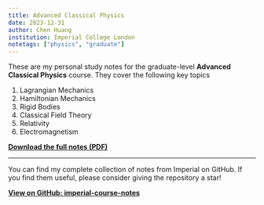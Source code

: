 ```yaml
---
title: Advanced Classical Physics
date: 2023-12-31
author: Chen Huang
institution: Imperial College London
notetags: ["physics", "graduate"]
---
```


These are my personal study notes for the graduate-level **Advanced Classical Physics** course. They cover the following key topics

1. Lagrangian Mechanics
2. Hamiltonian Mechanics
3. Rigid Bodies
4. Classical Field Theory
5. Relativity
6. Electromagnetism

[**Download the full notes (PDF)**](advanced-classical-physics/pdf/advanced-classical-physics.pdf)

---

You can find my complete collection of notes from Imperial on GitHub. If you find them useful, please consider giving the repository a star!

[**View on GitHub: imperial-course-notes**](https://github.com/chenx820/imperial-course-notes)
